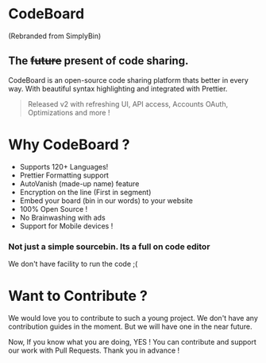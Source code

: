 # CodeBoard

(Rebranded from SimplyBin)

## The ~~future~~ present of code sharing.

CodeBoard is an open-source code sharing platform thats better in every way.
With beautiful syntax highlighting and integrated with Prettier.

> Released v2 with refreshing UI, API access, Accounts OAuth, Optimizations and more !

# Why CodeBoard ?

- Supports 120+ Languages!
- Prettier Formatting support
- AutoVanish (made-up name) feature
- Encryption on the line (First in segment)
- Embed your board (bin in our words) to your website
- 100% Open Source !
- No Brainwashing with ads
- Support for Mobile devices !

### Not just a simple sourcebin. Its a full on code editor

We don't have facility to run the code ;(

# Want to Contribute ?

We would love you to contribute to such a young project. We don't have any contribution guides in the moment. But we will have one in the near future.

Now, If you know what you are doing, YES ! You can contribute and support our work with Pull Requests. Thank you in advance !
